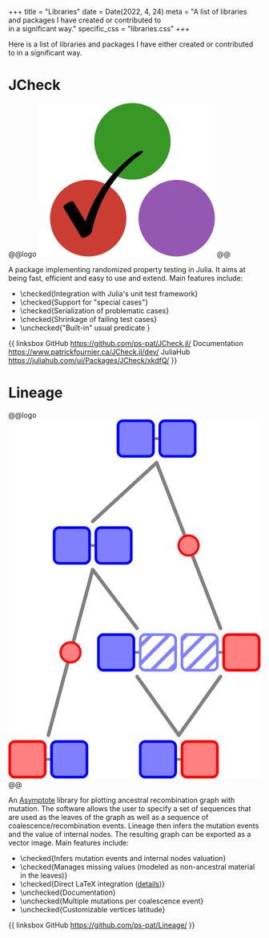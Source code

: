 +++
title = "Libraries"
date = Date(2022, 4, 24)
meta = "A list of libraries and packages I have created or contributed to \
        in a significant way."
specific_css = "libraries.css"
+++

Here is a list of libraries and packages I have either created or contributed 
to in a significant way.

# JCheck
@@logo
![JCheck logo](/assets/pages/libraries/jcheck-logo.svg)
@@

A package implementing randomized property testing in Julia. It aims at being fast, efficient and easy to use and extend. Main features include: 
- \checked{Integration with Julia's unit test framework}
- \checked{Support for "special cases"}
- \checked{Serialization of problematic cases}
- \checked{Shrinkage of failing test cases}
- \unchecked{"Built-in" usual predicate }

{{ linksbox 
    GitHub https://github.com/ps-pat/JCheck.jl/ 
    Documentation https://www.patrickfournier.ca/JCheck.jl/dev/
    JuliaHub https://juliahub.com/ui/Packages/JCheck/xkdfQ/ }}

# Lineage
@@logo
![Lineage logo](/assets/pages/libraries/lineage-logo.svg)
@@

An [Asymptote](https://asymptote.sourceforge.io/) library for plotting ancestral
recombination graph with mutation. The software allows the user to specify a set
of sequences that are used as the leaves of the graph as well as a sequence of
coalescence/recombination events. Lineage then infers the mutation events
and the value of internal nodes. The resulting graph can be exported as a vector
image. Main features include:
- \checked{Infers mutation events and internal nodes valuation}
- \checked{Manages missing values (modeled as non-ancestral material in the leaves)}
- \checked{Direct LaTeX integration (<a href="https://asymptote.sourceforge.io/">details</a>)}
- \unchecked{Documentation}
- \unchecked{Multiple mutations per coalescence event}
- \unchecked{Customizable vertices latitude}

{{ linksbox
    GitHub https://github.com/ps-pat/Lineage/ }}
